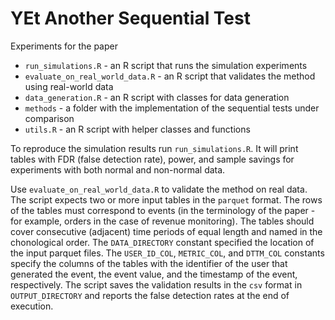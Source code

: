 # YEt Another Sequential Test
Experiments for the paper


- `run_simulations.R` - an R script that runs the simulation experiments
- `evaluate_on_real_world_data.R` - an R script that validates the method using real-world data 
- `data_generation.R` - an R script with classes for data generation
- `methods` - a folder with the implementation of the sequential tests under comparison
- `utils.R` - an R script with helper classes and functions

To reproduce the simulation results run `run_simulations.R`. It will print tables with FDR (false detection rate), power, and sample savings for experiments with both normal and non-normal data.

Use `evaluate_on_real_world_data.R` to validate the method on real data. The script expects two or more input tables in the `parquet` format. The rows of the tables must correspond to events (in the terminology of the paper - for example, orders in the case of revenue monitoring). The tables should cover consecutive (adjacent) time periods of equal length and named in the chonological order. The `DATA_DIRECTORY` constant specified the location of the input parquet files. The `USER_ID_COL`, `METRIC_COL`, and `DTTM_COL` constants specify the columns of the tables with the identifier of the user that generated the event, the event value, and the timestamp of the event, respectively. The script saves the validation results in the `csv` format in `OUTPUT_DIRECTORY` and reports the false detection rates at the end of execution.